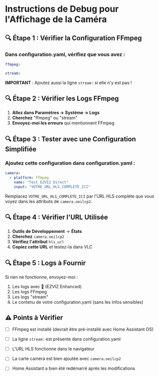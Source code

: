 # Instructions de Debug pour l'Affichage de la Caméra

## 🔍 Étape 1 : Vérifier la Configuration FFmpeg

### Dans configuration.yaml, vérifiez que vous avez :

```yaml
ffmpeg:

stream:
```

**IMPORTANT** : Ajoutez aussi la ligne `stream:` si elle n'y est pas !

## 🔍 Étape 2 : Vérifier les Logs FFmpeg

1. **Allez dans Paramètres → Système → Logs**
2. **Cherchez** "ffmpeg" ou "stream"
3. **Envoyez-moi les erreurs** qui mentionnent FFmpeg

## 🔍 Étape 3 : Tester avec une Configuration Simplifiée

### Ajoutez cette configuration dans configuration.yaml :

```yaml
camera:
  - platform: ffmpeg
    name: "Test EZVIZ Direct"
    input: "VOTRE_URL_HLS_COMPLETE_ICI"
```

Remplacez `VOTRE_URL_HLS_COMPLETE_ICI` par l'URL HLS complète que vous voyez dans les attributs de `camera.oeilcp2`.

## 🔍 Étape 4 : Vérifier l'URL Utilisée

1. **Outils de Développement** → **États**
2. **Cherchez** `camera.oeilcp2`
3. **Vérifiez l'attribut** `hls_url`
4. **Copiez cette URL** et testez-la dans VLC

## 🔍 Étape 5 : Logs à Fournir

Si rien ne fonctionne, envoyez-moi :
1. Les logs avec 🔴 (EZVIZ Enhanced)
2. Les logs FFmpeg
3. Les logs "stream"
4. Le contenu de votre configuration.yaml (sans les infos sensibles)

## ⚠️ Points à Vérifier

- [ ] FFmpeg est installé (devrait être pré-installé avec Home Assistant OS)
- [ ] La ligne `stream:` est présente dans configuration.yaml
- [ ] L'URL HLS fonctionne dans le navigateur
- [ ] La carte caméra est bien ajoutée avec `camera.oeilcp2`
- [ ] Home Assistant a bien été redémarré après les modifications


